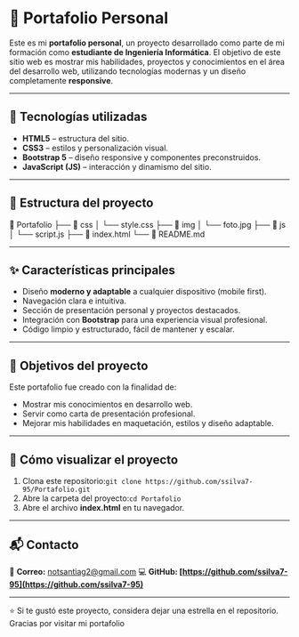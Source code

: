 # 💼 Portafolio Personal

Este es mi **portafolio personal**, un proyecto desarrollado como parte de mi formación como **estudiante de Ingeniería Informática**.
El objetivo de este sitio web es mostrar mis habilidades, proyectos y conocimientos en el área del desarrollo web, utilizando tecnologías modernas y un diseño completamente **responsive**.

---

## 🚀 Tecnologías utilizadas

- **HTML5** – estructura del sitio.
- **CSS3** – estilos y personalización visual.
- **Bootstrap 5** – diseño responsive y componentes preconstruidos.
- **JavaScript (JS)** – interacción y dinamismo del sitio.

---

## 📁 Estructura del proyecto

📂 Portafolio
├── 📁 css
│   └── style.css
├── 📁 img
│   └── foto.jpg
├── 📁 js
│   └── script.js
├── 📄 index.html
└── 📄 README.md

---

## ✨ Características principales

- Diseño **moderno y adaptable** a cualquier dispositivo (mobile first).
- Navegación clara e intuitiva.
- Sección de presentación personal y proyectos destacados.
- Integración con **Bootstrap** para una experiencia visual profesional.
- Código limpio y estructurado, fácil de mantener y escalar.

---

## 🧠 Objetivos del proyecto

Este portafolio fue creado con la finalidad de:

- Mostrar mis conocimientos en desarrollo web.
- Servir como carta de presentación profesional.
- Mejorar mis habilidades en maquetación, estilos y diseño adaptable.

---

## 🧩 Cómo visualizar el proyecto

1. Clona este repositorio:`git clone https://github.com/ssilva7-95/Portafolio.git`
2. Abre la carpeta del proyecto:`cd Portafolio`
3. Abre el archivo **index.html** en tu navegador.

---

## 📬 Contacto

📧 **Correo:** notsantiag2@gmail.com
💻 **GitHub: [https://github.com/ssilva7-95](https://github.com/ssilva7-95)**

---

⭐ Si te gustó este proyecto, considera dejar una estrella en el repositorio.
Gracias por visitar mi portafolio
